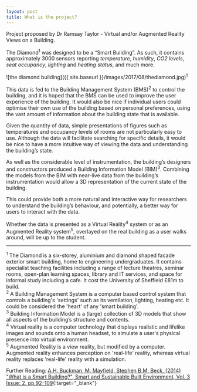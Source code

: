 ```yaml
---
layout: post
title: What is the project?
---
```


Project proposed by Dr Ramsay Taylor - Virtual and/or Augmented Reality Views on a Building.

The Diamond<sup>1</sup> was designed to be a “Smart Building”. As such, it contains approximately 3000 sensors reporting *temperature*, *humidity*, *CO2 levels*, *seat occupancy*, *lighting* and *heating status*, and much more.

![the diamond building]({{ site.baseurl }}/images/2017/08/thediamond.jpg)<sup style="left:80%;" >1</sup> 

This data is fed to the Building Management System (BMS)<sup>2</sup> to control the building, and it is hoped that the BMS can be used to improve the user experience of the building. It would also be nice if individual users could optimise their own use of the building based on personal preferences, using the vast amount of information about the building state that is available.

Given the quantity of data, simple presentations of figures such as temperatures and occupancy levels of rooms are not particularly easy to use. Although the data will facilitate searching for specific details, it would be nice to have a more intuitive way of viewing the data and understanding the building’s state.

As well as the considerable level of instrumentation, the building’s designers and constructors produced a Building Information Model (BIM)<sup>3</sup>. Combining the models from the BIM with near-live data from the building’s instrumentation would allow a 3D representation of the current state of the building.

This could provide both a more natural and interactive way for researchers to understand the building’s behaviour, and potentially, a better way for users to interact with the data.

Whether the data is presented as a Virtual Reality<sup>4</sup> system or as an Augmented Reality system<sup>5</sup>, overlayed on the real building as a user walks around, will be up to the student.

---

<sup>1</sup> The Diamond is a six-storey, aluminium and diamond shaped facade exterior smart building, home to engineering undergraduates. It contains specialist teaching facilities including a range of lecture theatres, seminar rooms, open-plan learning spaces, library and IT services, and space for informal study including a cafe. It cost the University of Sheffield £81m to build.  
<sup>2</sup> A Building Management System is a computer based control system that controls a building's 'settings' such as its ventilation, lighting, heating etc. It could be considered the 'heart' of any 'smart building'.  
<sup>3</sup> Building Information Model is a (large) collection of 3D models that show all aspects of the building’s structure and contents.  
<sup>4</sup> Virtual reality is a computer technology that displays realistic and lifelike images and sounds onto a human headset, to simulate a user's physical presence into virtual environment.  
<sup>5</sup> Augmented Reality is a view reality, but modified by a computer. Augmented reality enhances perception on 'real-life' reality, whereas virtual reality replaces 'real-life' reality with a simulation.    

Further Reading: [A.H. Buckman, M. Mayfield, Stephen B.M. Beck, (2014) "What is a Smart Building?", Smart and Sustainable Built Environment, Vol. 3 Issue: 2, pp.92-109](https://doi.org/10.1108/SASBE-01-2014-0003){:target="_blank"}
